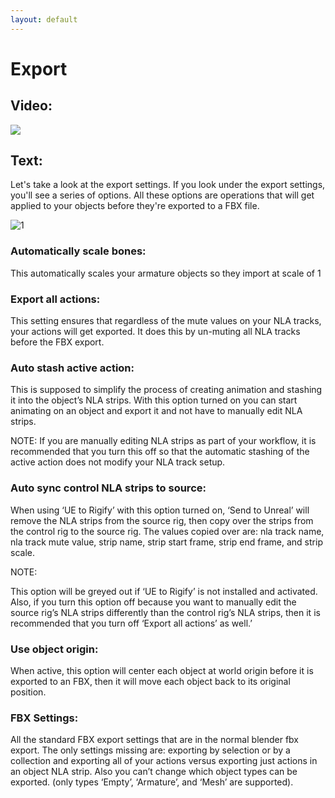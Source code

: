 ```yaml
---
layout: default
---
```


# Export
## Video:
[![](https://blender-tools-documentation.s3.amazonaws.com/send-to-unreal/videos/thumbnails/export.png)](https://www.youtube.com/watch?v=yZz5Zl5EB4A&list=PLZlv_N0_O1gZfQaN9qXynWllL7bzX8H3t&index=6)

## Text:
Let's take a look at the export settings. If you look under the export settings, you'll see a series of options. All these options are operations that will get applied to your objects before they're exported to a FBX file.

![1](https://blender-tools-documentation.s3.amazonaws.com/send-to-unreal/images/export/1.png?)


### Automatically scale bones:

This automatically scales your armature objects so they import at scale of 1


### Export all actions:

This setting ensures that regardless of the mute values on your NLA tracks, your actions will get exported. It does this by un-muting all NLA tracks before the FBX export.


### Auto stash active action:

This is supposed to simplify the process of creating animation and stashing it into the object’s NLA strips.  With this option turned on you can start animating on an object and export it and not have to manually edit NLA strips.


NOTE:
If you are manually editing NLA strips as part of your workflow, it is recommended that you turn this off so that the automatic stashing of the active action does not modify your NLA track setup.


### Auto sync control NLA strips to source:

When using ‘UE to Rigify’ with this option turned on, ‘Send to Unreal’ will remove the NLA strips from the source rig, then copy over the strips from the control rig to the source rig.  The values copied over are: nla track name, nla track mute value, strip name, strip start frame, strip end frame, and strip scale.


NOTE:

This option will be greyed out if ‘UE to Rigify’ is not installed and activated.  Also, if you turn this option off because you want to manually edit the source rig’s NLA strips differently than the control rig’s NLA strips, then it is recommended that you turn off ‘Export all actions’ as well.’


### Use object origin:

When active, this option will center each object at world origin before it is exported to an FBX, then it will move each object back to its original position.


### FBX Settings:

All the standard FBX export settings that are in the normal blender fbx export. The only settings missing are: exporting by selection or by a collection and exporting all of your actions versus exporting just actions in an object NLA strip. Also you can’t change which object types can be exported. (only types ‘Empty’, ‘Armature’, and ‘Mesh’ are supported).